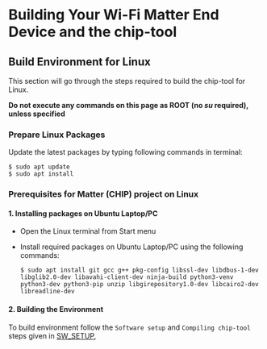 # Building Your Wi-Fi Matter End Device and the chip-tool

## Build Environment for Linux

This section will go through the steps required to build the chip-tool for Linux.

**Do not execute any commands on this page as ROOT (no _su_ required), unless specified**

### Prepare Linux Packages

Update the latest packages by typing following commands in terminal:

```shell
$ sudo apt update
$ sudo apt install
```

### Prerequisites for Matter (CHIP) project on Linux

#### 1. Installing packages on Ubuntu Laptop/PC

- Open the Linux terminal from Start menu
- Install required packages on Ubuntu Laptop/PC using the following commands:

    ```shell
    $ sudo apt install git gcc g++ pkg-config libssl-dev libdbus-1-dev
    libglib2.0-dev libavahi-client-dev ninja-build python3-venv python3-dev python3-pip unzip libgirepository1.0-dev libcairo2-dev libreadline-dev
    ```

#### 2. Building the Environment

To build environment follow the `Software setup` and `Compiling chip-tool` steps given in [SW_SETUP](./../sld120-matter-wifi-getting-started/04-light-switch-step-by-step-example.md),
